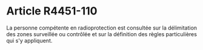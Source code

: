 # Article R4451-110

  
La personne compétente en radioprotection est consultée sur la délimitation des zones surveillée ou contrôlée et sur la définition des règles particulières qui s'y appliquent.